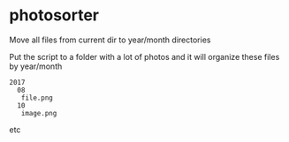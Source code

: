 # photosorter
Move all files from current dir to year/month directories

Put the script to a folder with a lot of photos and it will organize these files by year/month

```
2017
  08
   file.png
  10 
   image.png 
```
etc
